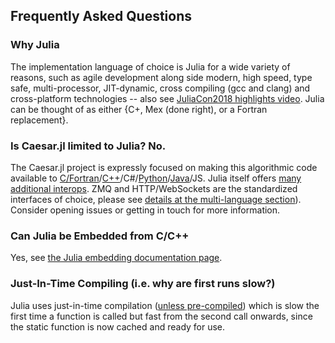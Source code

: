 ## Frequently Asked Questions

### Why Julia
The implementation language of choice is Julia for a wide variety of reasons, such as agile development along side modern, high speed, type safe, multi-processor, JIT-dynamic, cross compiling (gcc and clang) and cross-platform technologies -- also see [JuliaCon2018 highlights video](https://www.youtube.com/watch?v=baR02tlea5Y).  Julia can be thought of as either {C+, Mex (done right), or a Fortran replacement}.  

### Is Caesar.jl limited to Julia? No.
The Caesar.jl project is expressly focused on making this algorithmic code available to [C/Fortran](https://docs.julialang.org/en/v1/manual/calling-c-and-fortran-code/)/[C++](https://juliacomputing.com/blog/2017/12/01/cxx-and-cxxwrap-intro.html)/C#/[Python](https://github.com/JuliaPy/PyCall.jl)/[Java](https://github.com/JuliaInterop/JavaCall.jl)/JS.  Julia itself offers [many additional interops](https://github.com/JuliaInterop).  ZMQ and HTTP/WebSockets are the standardized interfaces of choice, please see [details at the multi-language section](http://www.juliarobotics.org/Caesar.jl/latest/concepts/multilang/)).  Consider opening issues or getting in touch for more information.

### Can Julia be Embedded from C/C++
Yes, see [the Julia embedding documentation page](https://docs.julialang.org/en/v1/manual/embedding/index.html).

### Just-In-Time Compiling (i.e. why are first runs slow?)
Julia uses just-in-time compilation ([unless pre-compiled](https://stackoverflow.com/questions/40116045/why-is-julia-taking-a-long-time-on-the-first-call-into-my-module))
 which is slow the first time a function is called but fast from the second call onwards, since the static function is now cached and ready for use.

